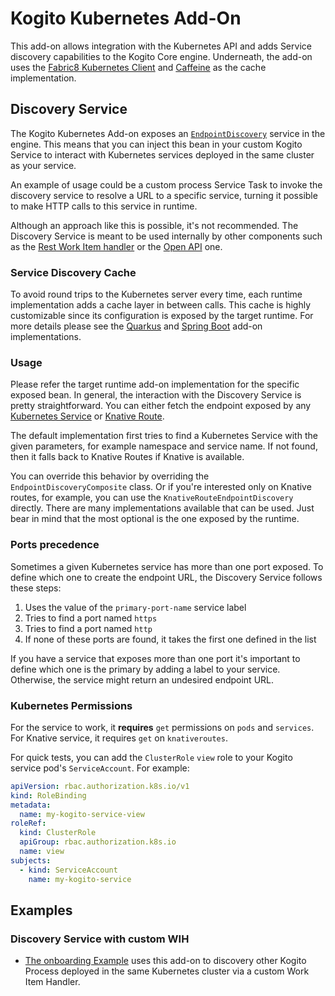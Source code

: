 # Kogito Kubernetes Add-On

This add-on allows integration with the Kubernetes API and adds Service discovery capabilities to the Kogito Core
engine. Underneath, the add-on uses the [Fabric8 Kubernetes Client](https://github.com/fabric8io/kubernetes-client)
and [Caffeine](https://github.com/ben-manes/caffeine) as the cache implementation.

## Discovery Service

The Kogito Kubernetes Add-on exposes
an [`EndpointDiscovery`](src/main/java/org/kie/kogito/addons/k8s/EndpointDiscovery.java) service in the engine. This
means that you can inject this bean in your custom Kogito Service to interact with Kubernetes services deployed in the
same cluster as your service.

An example of usage could be a custom process Service Task to invoke the discovery service to resolve a URL to a
specific service, turning it possible to make HTTP calls to this service in runtime.

Although an approach like this is possible, it's not recommended. The Discovery Service is meant to be used internally
by other components such as
the [Rest Work Item handler](https://github.com/kiegroup/kogito-runtimes/tree/main/kogito-workitems/kogito-rest-workitem)
or the [Open API](https://github.com/kiegroup/kogito-runtimes/tree/main/kogito-workitems/kogito-openapi-workitem) one.

### Service Discovery Cache

To avoid round trips to the Kubernetes server every time, each runtime implementation adds a cache layer in between
calls. This cache is highly customizable since its configuration is exposed by the target runtime. For more details
please see the [Quarkus](../../../quarkus/addons/kubernetes) and
[Spring Boot](../../../springboot/addons/kubernetes) add-on implementations.

### Usage

Please refer the target runtime add-on implementation for the specific exposed bean. In general, the interaction
with the Discovery Service is pretty straightforward. You can either fetch the endpoint exposed by
any [Kubernetes Service](https://kubernetes.io/docs/concepts/services-networking/service/)
or [Knative Route](https://github.com/knative/specs/blob/main/specs/serving/knative-api-specification-1.0.md#route).

The default implementation first tries to find a Kubernetes Service with the given parameters, for example namespace and
service name. If not found, then it falls back to Knative Routes if Knative is available.

You can override this behavior by overriding the `EndpointDiscoveryComposite` class. Or if you're interested only on
Knative routes, for example, you can use the `KnativeRouteEndpointDiscovery` directly. There are many implementations
available that can be used. Just bear in mind that the most optional is the one exposed by the runtime.

### Ports precedence

Sometimes a given Kubernetes service has more than one port exposed. To define which one to create the endpoint URL, the
Discovery Service follows these steps:

1. Uses the value of the `primary-port-name` service label
2. Tries to find a port named `https`
3. Tries to find a port named `http`
4. If none of these ports are found, it takes the first one defined in the list

If you have a service that exposes more than one port it's important to define which one is the primary by adding a
label to your service. Otherwise, the service might return an undesired endpoint URL.

### Kubernetes Permissions

For the service to work, it **requires** `get` permissions on `pods` and `services`. For Knative service, it
requires `get` on `knativeroutes`.

For quick tests, you can add the `ClusterRole` `view` role to your Kogito service pod's `ServiceAccount`. For example:

```yaml
apiVersion: rbac.authorization.k8s.io/v1
kind: RoleBinding
metadata:
  name: my-kogito-service-view
roleRef:
  kind: ClusterRole
  apiGroup: rbac.authorization.k8s.io
  name: view
subjects:
  - kind: ServiceAccount
    name: my-kogito-service
```

## Examples

### Discovery Service with custom WIH

- [The onboarding Example](https://github.com/kiegroup/kogito-examples/tree/stable/onboarding-example) uses this add-on
  to discovery other Kogito Process deployed in the same Kubernetes cluster via a custom Work Item Handler.
